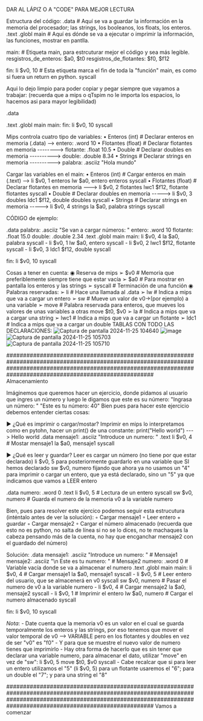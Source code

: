 DAR AL LÁPIZ O A "CODE" PARA MEJOR LECTURA

Estructura del código:
.data
    # Aquí se va a guardar la información en la memoria del procesador; las strings, los booleanos, los floats, los enteros.
.text
.globl main
    # Aquí es dónde se va a ejecutar o imprimir la información, las funciones, mostrar en pantlla.

main: # Etiqueta main, para estrcuturar mejor el código y sea más legible.
resgistros_de_enteros: $a0, $t0
resgistros_de_flotantes: $f0, $f12

fin: li $v0, 10  # Esta etiqueta marca el fin de toda la "función" main, es como si fuera un return en python.
     syscall

Aqui lo dejo limpio para poder copiar y pegar siempre que vayamos a trabajar:  (recuerda que a mips o qTspim no le importa los espacios, lo hacemos asi para mayor legibilidad)

.data

.text
.globl main
main:
fin: li $v0, 10
     syscall


Mips controla cuatro tipo de variables:
      • Enteros (int)        # Declarar enteros en memoria (.data) --> entero:  .word 10
      • Flotantes (float)    # Declarar flotantes en memoria --------> flotante: .float 10.5
      • Double               # Declarar doubles en memoria ----------> double:   .double 8.34
      • Strings              # Declarar strings en memoria ----------> palabra:  .asciiz "Hola mundo"


Cargar las variables en el main:
      • Enteros (int)        # Cargar enteros en main (.text) --> li $v0, 1
        enteros                                                   lw $a0, entero
        enteros                                                   syscall
      • Flotantes (float)    # Declarar flotantes en memoria ---> li $v0, 2
        flotantes                                                 lwc1 $f12, flotante 
        flotantes                                                 syscall
      • Double               # Declarar doubles en memoria -----> li $v0, 3
        doubles                                                   ldc1 $f12, double
        doubles                                                   syscall
      • Strings              # Declarar strings en memoria -----> li $v0, 4
        strings                                                   la $a0, palabra
        strings                                                   syscall

CÓDIGO de ejemplo:

.data
  palabra: .asciiz "Se van a cargar números: "
  entero: .word 10
  flotante: .float 15.0
  double: .double 2.34
.text
.globl main
    main:
          li $v0, 4
          la $a0, palabra
          syscall
          -
          li $v0, 1
          lw $a0, entero
          syscall
          -
          li $v0, 2
          lwc1 $f12, flotante
          syscall
          -
          li $v0, 3
          ldc1 $f12, double
          syscall
          
fin: li $v0, 10
     syscall



Cosas a tener en cuenta:
   ◉ Reserva de mips
      ➢ $v0         # Memoria que preferiblemente siempre tiene que estar vacía
      ➢ $a0         # Para mostrar en pantalla los enteros y las strings
      ➢ syscall     # Terminación de una función 
   ◉ Palabras reservadas: 
      ➢ li          # Hace una llamada al .data
      ➢ lw          # Indica a mips que va a cargar un entero
      ➢ sw	     # Mueve un valor de v0->(por ejemplo) a una variable
      ➢ move	     # Palabra reservada para enteros, que mueves los valores de unas variables a otras move $t0, $v0
      ➢ la          # Indica a mips que va a cargar una string
      ➢ lwc1        # Indica a mips que va a cargar un flotante
      ➢ ldc1        # Indica a mips que va a cargar un double
TABLAS CON TODO LAS DECLARACIONES:
![Captura de pantalla 2024-11-25 104640](https://github.com/user-attachments/assets/0d9df29a-5224-499a-8349-0b6e177f918a)
![image](https://github.com/user-attachments/assets/b65e0ad2-fc2f-499a-bac1-14e905ade35c)
![Captura de pantalla 2024-11-25 105703](https://github.com/user-attachments/assets/10543ca5-84fd-4473-8d6a-c2f0b634dace)
![Captura de pantalla 2024-11-25 105710](https://github.com/user-attachments/assets/f7365592-01ae-4fb6-9290-04f03281b8f3)

####################################################################################################################################################################################################################
Almacenamiento

Imáginemos que queremos hacer un ejercicio, donde pidamos al usuario que ingres un número y luego le digamos que este es su número:
"Ingrasa un número: "
"Este es tu número: 40"
Bien pues para hacer este ejercicio debemos entender ciertas cosas:

▶ ¿Qué es imprimir o cargar/mostar?
Imprimir en mips lo interpretamos como en pytohn, hacer un print() de una constante: print("Hello world") ---> Hello world
.data
mensaje1: .asciiz "Introduce un numero: "
.text
    li $v0, 4         # Mostar mensaje1
	la $a0, mensaje1
	syscall

▶ ¿Qué es leer y guardar?
Leer es cargar un número (no tiene por que estar declarado) li $v0, 5 para posteriormente guardarlo en una variable que SI hemos declarado sw $v0, numero
fijando que ahora ya no usamos un "4" para imprimir o cargar un entero, que ya está declarado, sino un "5" ya que indicamos que vamos a LEER entero

.data
    	numero: .word 0
.text
        li $v0, 5        # Lectura de un entero
        syscall
        sw $v0, numero    # Guarda el numero de la memoria v0 a la variable numero

Bien, pues para resolver este ejercico podemos seguir esta estrucutura (inténtalo antes de ver la solución):
    ◦ Cargar mensaje1
    ◦ Leer entero + guardar
    ◦ Cargar mensaje2
    ◦ Cargar el número almacenado (recuerda que esto no es python, no salta de línea si no se lo dices, no te machaques la cabeza pensando más de la cuenta, no hay que 
    encganchar mensaje2 con el guardado del número)

Solución:
.data
	mensaje1: .asciiz "Introduce un numero: " 	# Mensaje1
	mensaje2: .asciiz "\n Este es tu numero: "	# Mensaje2
	numero: .word 0					# Variable vacía donde se va a almacenar el numero
.text
.globl main
    main:
	li $v0, 4         # Cargar mensaje1
	la $a0, mensaje1
	syscall
    - 
	li $v0, 5         # Leer entero del usuario, que se almacenerá en v0
	syscall
	sw $v0, numero    # Pasar el numero de v0 a la variable numero
    -
	li $v0, 4	  # Cargar mensaje2
	la $a0, mensaje2
	syscall
    -
	li $v0, 1	# Imprimir el entero
	lw $a0, numero	# Cargar el numero almacenado
	syscall
	
          
fin: li $v0, 10
     syscall

*Nota*: - Date cuenta que la memoria v0 es un valor en el cual se guarda temporalmente los enteros y las strings, por eso tenemos que mover el valor temporal de v0 --> VARIABLE
		pero en los flotantes y doubles en vez de ser "v0" es "f0"
        - Y para que se muestre el nuevo valor de numero tienes que imprimirlo
	- Hay otra forma de hacerlo que es sin tener que declarar una variable numero, para almacenar el dato, utilizar "move" en vez de "sw": 
 		li $v0, 5
   		move $t0, $v0
     		syscall
        - Cabe recalcar que si para leer un entero utilizamos el "5" (li $v0, 5) para un flotante usaremos el "6"; para un double el "7"; y para una string el "8"

 ####################################################################################################################################################################################################################
Vamos a comenzar

